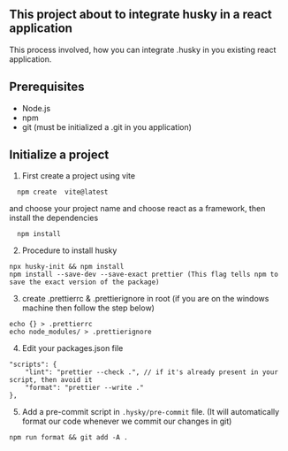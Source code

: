 ## This project about to integrate husky in a react application

This process involved, how you can integrate .husky in you existing react application.

## Prerequisites

-   Node.js
-   npm
-   git (must be initialized a .git in you application)

## Initialize a project

1. First create a project using vite

```
  npm create  vite@latest
```

and choose your project name and choose react as a framework, then install the dependencies

```
  npm install
```

2. Procedure to install husky

```
npx husky-init && npm install
npm install --save-dev --save-exact prettier (This flag tells npm to save the exact version of the package)
```

3. create .prettierrc & .prettierignore in root (if you are on the windows machine then follow the step below)

```
echo {} > .prettierrc
echo node_modules/ > .prettierignore
```

4. Edit your packages.json file

```
"scripts": {
    "lint": "prettier --check .", // if it's already present in your script, then avoid it
    "format": "prettier --write ."
},
```

5. Add a pre-commit script in `.hysky/pre-commit` file. (It will automatically format our code whenever we commit our changes in git)

```
npm run format && git add -A .
```
